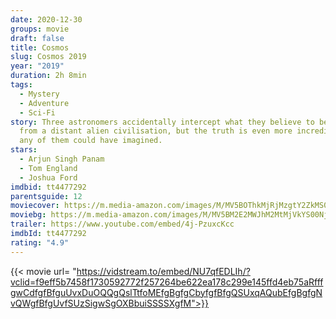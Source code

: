 ```yaml
---
date: 2020-12-30
groups: movie
draft: false
title: Cosmos
slug: Cosmos 2019
year: "2019"
duration: 2h 8min
tags:
  - Mystery
  - Adventure
  - Sci-Fi
story: Three astronomers accidentally intercept what they believe to be a signal
  from a distant alien civilisation, but the truth is even more incredible than
  any of them could have imagined.
stars:
  - Arjun Singh Panam
  - Tom England
  - Joshua Ford
imdbid: tt4477292
parentsguide: 12
moviecover: https://m.media-amazon.com/images/M/MV5BOThkMjRjMzgtY2ZkMS00ZmJhLWEzYTQtNWUwMjk5YmI3N2UzXkEyXkFqcGdeQXVyMjY0Njg5MjE@._V1_FMjpg_UY904_.jpg
moviebg: https://m.media-amazon.com/images/M/MV5BM2E2MWJhM2MtMjVkYS00NjRhLTg3YWUtMjc4YzliMTFiN2M2XkEyXkFqcGdeQXVyMjY0Njg5MjE@._V1_FMjpg_UX1280_.jpg
trailer: https://www.youtube.com/embed/4j-PzuxcKcc
imdbId: tt4477292
rating: "4.9"
---
```


{{< movie url= "https://vidstream.to/embed/NU7qfEDLIh/?vclid=f9eff5b7458f1730592772f257264be622ea178c299e145ffd4eb75aRfffgwCdfgfBfguUvxDuOQQgQslTtfoMEfgBgfgCbyfgfBfgQSUxqAQubEfgBgfgNvQWgfBfgUvfSUzSigwSgOXBbuiSSSSXgfM">}}
